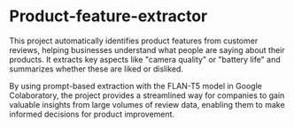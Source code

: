 # Product-feature-extractor
This project automatically identifies product features from customer reviews, helping businesses understand what people are saying about their products. It extracts key aspects like "camera quality" or "battery life" and summarizes whether these are liked or disliked.

By using prompt-based extraction with the FLAN-T5 model in Google Colaboratory, the project provides a streamlined way for companies to gain valuable insights from large volumes of review data, enabling them to make informed decisions for product improvement.
